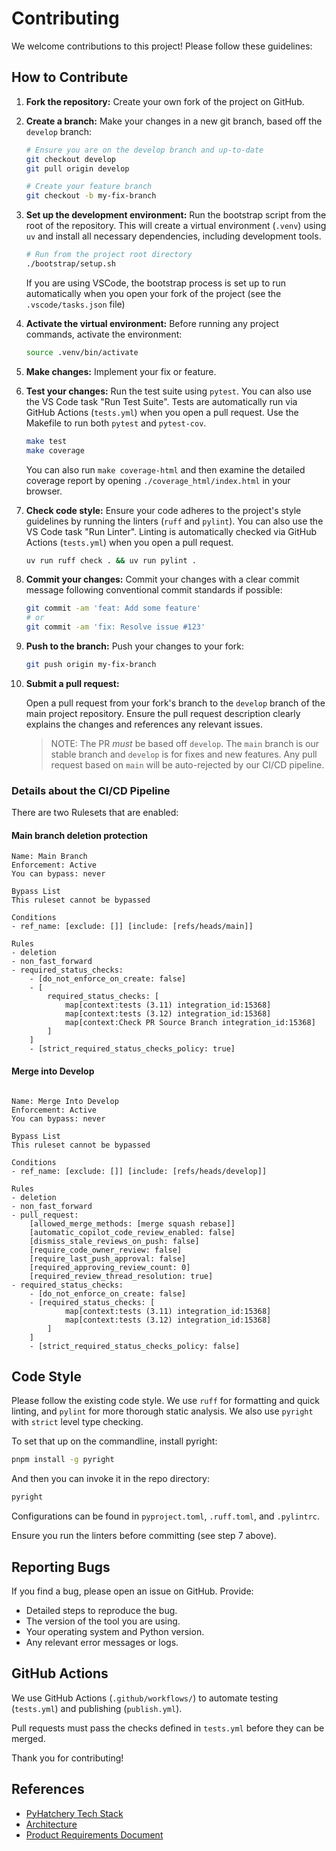 # Contributing

We welcome contributions to this project! Please follow these guidelines:

## How to Contribute

1. **Fork the repository:** Create your own fork of the project on GitHub.

2. **Create a branch:** Make your changes in a new git branch, based off the `develop` branch:

    ```bash
    # Ensure you are on the develop branch and up-to-date
    git checkout develop
    git pull origin develop

    # Create your feature branch
    git checkout -b my-fix-branch
    ```

3. **Set up the development environment:** Run the bootstrap script from the root of the repository. This will create a virtual environment (`.venv`) using `uv` and install all necessary dependencies, including development tools.

    ```bash
    # Run from the project root directory
    ./bootstrap/setup.sh
    ```

    If you are using VSCode, the bootstrap process is set up to run automatically when
you open your fork of the project (see the `.vscode/tasks.json` file)

4. **Activate the virtual environment:** Before running any project commands, activate the environment:

    ```bash
    source .venv/bin/activate
    ```

5. **Make changes:** Implement your fix or feature.

6. **Test your changes:** Run the test suite using `pytest`. You can also use the VS Code task "Run Test Suite". Tests are automatically run via GitHub Actions (`tests.yml`) when you open a pull request. Use the Makefile to run both `pytest` and `pytest-cov`.

    ```bash
    make test
    make coverage
    ```

    You can also run `make coverage-html` and then examine the detailed coverage report by opening `./coverage_html/index.html` in your browser.

7. **Check code style:** Ensure your code adheres to the project's style guidelines by running the linters (`ruff` and `pylint`). You can also use the VS Code task "Run Linter". Linting is automatically checked via GitHub Actions (`tests.yml`) when you open a pull request.

    ```bash
    uv run ruff check . && uv run pylint .
    ```

8. **Commit your changes:** Commit your changes with a clear commit message following conventional commit standards if possible:

    ```bash
    git commit -am 'feat: Add some feature'
    # or
    git commit -am 'fix: Resolve issue #123'
    ```

9. **Push to the branch:** Push your changes to your fork:

    ```bash
    git push origin my-fix-branch
    ```

10. **Submit a pull request:**

    Open a pull request from your fork's branch to the `develop` branch of the main project repository. Ensure the pull request description clearly explains the changes and references any relevant issues.

    > NOTE: The PR *must* be based off `develop`. The `main` branch is our stable branch and
    `develop` is for fixes and new features. Any pull request based on `main` will be auto-rejected
    by our CI/CD pipeline.

### Details about the CI/CD Pipeline

There are two Rulesets that are enabled:

#### Main branch deletion protection

```plaintext
Name: Main Branch
Enforcement: Active
You can bypass: never

Bypass List
This ruleset cannot be bypassed

Conditions
- ref_name: [exclude: []] [include: [refs/heads/main]]

Rules
- deletion
- non_fast_forward
- required_status_checks:
    - [do_not_enforce_on_create: false]
    - [
        required_status_checks: [
            map[context:tests (3.11) integration_id:15368]
            map[context:tests (3.12) integration_id:15368]
            map[context:Check PR Source Branch integration_id:15368]
        ]
    ]
    - [strict_required_status_checks_policy: true]
```

#### Merge into Develop

```plaintext

Name: Merge Into Develop
Enforcement: Active
You can bypass: never

Bypass List
This ruleset cannot be bypassed

Conditions
- ref_name: [exclude: []] [include: [refs/heads/develop]]

Rules
- deletion
- non_fast_forward
- pull_request:
    [allowed_merge_methods: [merge squash rebase]]
    [automatic_copilot_code_review_enabled: false]
    [dismiss_stale_reviews_on_push: false]
    [require_code_owner_review: false]
    [require_last_push_approval: false]
    [required_approving_review_count: 0]
    [required_review_thread_resolution: true]
- required_status_checks:
    - [do_not_enforce_on_create: false]
    - [required_status_checks: [
            map[context:tests (3.11) integration_id:15368]
            map[context:tests (3.12) integration_id:15368]
        ]
    ]
    - [strict_required_status_checks_policy: false]
```

## Code Style

Please follow the existing code style. We use `ruff` for formatting and quick linting, and `pylint` for more thorough static analysis. We also use `pyright` with `strict` level type checking.

To set that up on the commandline, install pyright:

```bash
pnpm install -g pyright
```

And then you can invoke it in the repo directory:

```bash
pyright
```

Configurations can be found in `pyproject.toml`, `.ruff.toml`, and `.pylintrc`.

Ensure you run the linters before committing (see step 7 above).

## Reporting Bugs

If you find a bug, please open an issue on GitHub. Provide:

* Detailed steps to reproduce the bug.
* The version of the tool you are using.
* Your operating system and Python version.
* Any relevant error messages or logs.

## GitHub Actions

We use GitHub Actions (`.github/workflows/`) to automate testing (`tests.yml`) and publishing (`publish.yml`).

Pull requests must pass the checks defined in `tests.yml` before they can be merged.

Thank you for contributing!

## References

* [PyHatchery Tech Stack][techstack]
* [Architecture][architecture]
* [Product Requirements Document][PRD]

[techstack]: ./tech_stack.md
[architecture]: ./architecture.md
[PRD]: ./prd.md
